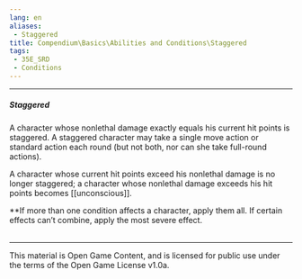 ```yaml
---
lang: en
aliases:
 - Staggered
title: Compendium\Basics\Abilities and Conditions\Staggered
tags: 
 - 35E_SRD
 - Conditions
---
```


---
##### Staggered

A character whose nonlethal damage exactly equals his current hit points is staggered. A staggered character may take a single move action or standard action each round (but not both, nor can she take full-round actions).

A character whose current hit points exceed his nonlethal damage is no longer staggered; a character whose nonlethal damage exceeds his hit points becomes [[unconscious]].

**If more than one condition affects a character, apply them all. If certain effects can’t combine, apply the most severe effect.
<br><br>



---



This material is Open Game Content, and is licensed for public use under the terms of the Open Game License v1.0a.

